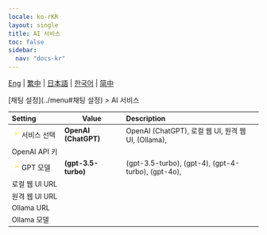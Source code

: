 ```yaml
---
locale: ko-rKR
layout: single
title: AI 서비스
toc: false
sidebar:
  nav: "docs-kr"
---
```

[Eng](/dancexr/menu/2025.4/chat/ai_service) | [繁中](/tw/dancexr/menu/2025.4/chat/ai_service) | [日本語](/jp/dancexr/menu/2025.4/chat/ai_service) | [한국어](/kr/dancexr/menu/2025.4/chat/ai_service) | [简中](/zh/dancexr/menu/2025.4/chat/ai_service)

[채팅 설정](../menu#채팅 설정) > AI 서비스



| Setting | Value | Description |
| :--- | --- | :--- |
|<nobr><img src="/images/icon/ic_chevron.png" alt="chevron icon"/> 서비스 선택</nobr>| **OpenAI (ChatGPT)** | OpenAI (ChatGPT), 로컬 웹 UI, 원격 웹 UI, (Ollama),  |
|<nobr> OpenAI API 키</nobr>|| 
|<nobr><img src="/images/icon/ic_chevron.png" alt="chevron icon"/> GPT 모델</nobr>| **(gpt-3.5-turbo)** | (gpt-3.5-turbo), (gpt-4), (gpt-4-turbo), (gpt-4o),  |
|<nobr> 로컬 웹 UI URL</nobr>|| 
|<nobr> 원격 웹 UI URL</nobr>|| 
|<nobr> Ollama URL</nobr>|| 
|<nobr> Ollama 모델</nobr>|| 
